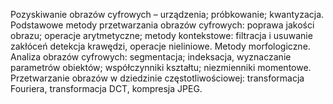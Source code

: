 Pozyskiwanie obrazów cyfrowych – urządzenia; próbkowanie; kwantyzacja. 
Podstawowe metody przetwarzania obrazów cyfrowych: poprawa jakości obrazu; operacje arytmetyczne; metody kontekstowe: filtracja i usuwanie zakłóceń detekcja krawędzi, operacje nieliniowe. 
Metody morfologiczne. 
Analiza obrazów cyfrowych: segmentacja; indeksacja, wyznaczanie parametrów obiektów; współczynniki kształtu; niezmienniki momentowe.
Przetwarzanie obrazów w dziedzinie częstotliwościowej: transformacja Fouriera, transformacja DCT, kompresja JPEG.
